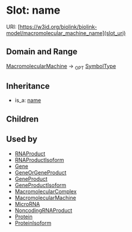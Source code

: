 # Slot: name




URI: [https://w3id.org/biolink/biolink-model/macromolecular_machine_name](slot_uri)
## Domain and Range

[MacromolecularMachine](MacromolecularMachine.md) ->  <sub>OPT</sub> [SymbolType](SymbolType.md)
## Inheritance

 *  is_a: [name](name.md)
## Children

## Used by

 * [RNAProduct](RNAProduct.md)
 * [RNAProductIsoform](RNAProductIsoform.md)
 * [Gene](Gene.md)
 * [GeneOrGeneProduct](GeneOrGeneProduct.md)
 * [GeneProduct](GeneProduct.md)
 * [GeneProductIsoform](GeneProductIsoform.md)
 * [MacromolecularComplex](MacromolecularComplex.md)
 * [MacromolecularMachine](MacromolecularMachine.md)
 * [MicroRNA](MicroRNA.md)
 * [NoncodingRNAProduct](NoncodingRNAProduct.md)
 * [Protein](Protein.md)
 * [ProteinIsoform](ProteinIsoform.md)
